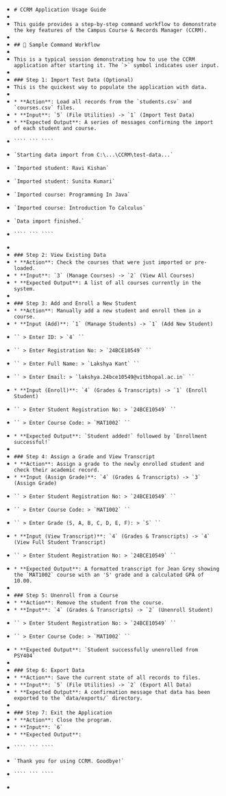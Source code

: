 * `# CCRM Application Usage Guide`  
*   
* `This guide provides a step-by-step command workflow to demonstrate the key features of the Campus Course & Records Manager (CCRM).`  
*   
* `## 🚀 Sample Command Workflow`  
*   
* ``This is a typical session demonstrating how to use the CCRM application after starting it. The `>` symbol indicates user input.``  
*   
* `### Step 1: Import Test Data (Optional)`  
* `This is the quickest way to populate the application with data.`  
*   
* ``* **Action**: Load all records from the `students.csv` and `courses.csv` files.``  
* ``* **Input**: `5` (File Utilities) -> `1` (Import Test Data)``  
* `* **Expected Output**: A series of messages confirming the import of each student and course.`  
*     ```` ``` ````  
*     `Starting data import from C:\...\CCRM\test-data...`  
*     `Imported student: Ravi Kishan`  
*     `Imported student: Sunita Kumari`  
*     `Imported course: Programming In Java`  
*     `Imported course: Introduction To Calculus`  
*     `Data import finished.`  
*     ```` ``` ````  
*   
* `### Step 2: View Existing Data`  
* `* **Action**: Check the courses that were just imported or pre-loaded.`  
* ``* **Input**: `3` (Manage Courses) -> `2` (View All Courses)``  
* `* **Expected Output**: A list of all courses currently in the system.`  
*   
* `### Step 3: Add and Enroll a New Student`  
* `* **Action**: Manually add a new student and enroll them in a course.`  
* ``* **Input (Add)**: `1` (Manage Students) -> `1` (Add New Student)``  
*     `` > Enter ID: > `4` ``  
*     `` > Enter Registration No: > `24BCE10549` ``  
*     `` > Enter Full Name: > `Lakshya Kant` ``  
*     `` > Enter Email: > `lakshya.24bce10549@vitbhopal.ac.in` ``  
* ``* **Input (Enroll)**: `4` (Grades & Transcripts) -> `1` (Enroll Student)``  
*     `` > Enter Student Registration No: > `24BCE10549` ``  
*     `` > Enter Course Code: > `MAT1002` ``  
* `` * **Expected Output**: `Student added!` followed by `Enrollment successful!` ``  
*   
* `### Step 4: Assign a Grade and View Transcript`  
* `* **Action**: Assign a grade to the newly enrolled student and check their academic record.`  
* ``* **Input (Assign Grade)**: `4` (Grades & Transcripts) -> `3` (Assign Grade)``  
*     `` > Enter Student Registration No: > `24BCE10549` ``  
*     `` > Enter Course Code: > `MAT1002` ``  
*     `` > Enter Grade (S, A, B, C, D, E, F): > `S` ``  
* ``* **Input (View Transcript)**: `4` (Grades & Transcripts) -> `4` (View Full Student Transcript)``  
*     `` > Enter Student Registration No: > `24BCE10549` ``  
* ``* **Expected Output**: A formatted transcript for Jean Grey showing the `MAT1002` course with an 'S' grade and a calculated GPA of 10.00.``  
*   
* `### Step 5: Unenroll from a Course`  
* `* **Action**: Remove the student from the course.`  
* ``* **Input**: `4` (Grades & Transcripts) -> `2` (Unenroll Student)``  
*     `` > Enter Student Registration No: > `24BCE10549` ``  
*     `` > Enter Course Code: > `MAT1002` ``  
* `` * **Expected Output**: `Student successfully unenrolled from PSY404` ``  
*   
* `### Step 6: Export Data`  
* `* **Action**: Save the current state of all records to files.`  
* ``* **Input**: `5` (File Utilities) -> `2` (Export All Data)``  
* ``* **Expected Output**: A confirmation message that data has been exported to the `data/exports/` directory.``  
*   
* `### Step 7: Exit the Application`  
* `* **Action**: Close the program.`  
* `` * **Input**: `6` ``  
* `* **Expected Output**:`   
*     ```` ``` ````  
*     `Thank you for using CCRM. Goodbye!`  
*     ```` ``` ````  
* 

